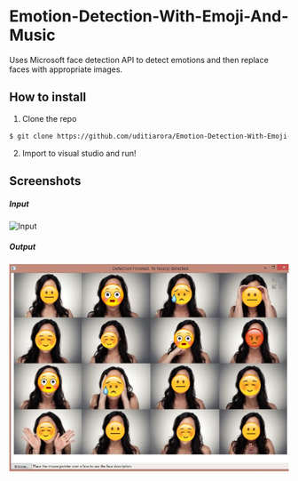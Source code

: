 # Emotion-Detection-With-Emoji-And-Music
Uses Microsoft face detection API to detect emotions and then replace faces with appropriate images.


## How to install

1. Clone the repo

```bash
$ git clone https://github.com/uditiarora/Emotion-Detection-With-Emoji-And-Music
```

2. Import to visual studio and run!

## Screenshots

##### Input
![Input](./HumanFaces/Screesnhot_5.jpg )

##### Output
![Output](./Screenshots/Screenshot_6.jpg )


